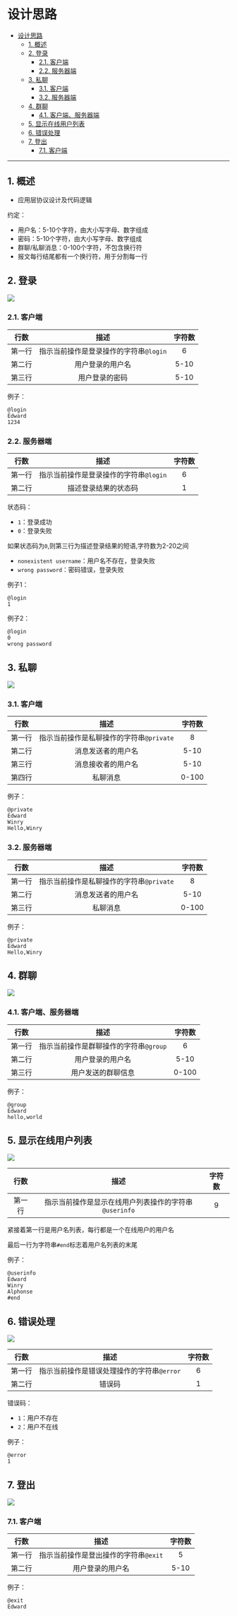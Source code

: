 # 设计思路

- [设计思路](#设计思路)
    - [1. 概述](#1-概述)
    - [2. 登录](#2-登录)
        - [2.1. 客户端](#21-客户端)
        - [2.2. 服务器端](#22-服务器端)
    - [3. 私聊](#3-私聊)
        - [3.1. 客户端](#31-客户端)
        - [3.2. 服务器端](#32-服务器端)
    - [4. 群聊](#4-群聊)
        - [4.1. 客户端、服务器端](#41-客户端服务器端)
    - [5. 显示在线用户列表](#5-显示在线用户列表)
    - [6. 错误处理](#6-错误处理)
    - [7. 登出](#7-登出)
        - [7.1. 客户端](#71-客户端)

---

## 1. 概述

- 应用层协议设计及代码逻辑

约定：

- 用户名：5-10个字符，由大小写字母、数字组成
- 密码：5-10个字符，由大小写字母、数字组成
- 群聊/私聊消息：0-100个字符，不包含换行符
- 报文每行结尾都有一个换行符，用于分割每一行


## 2. 登录

![](assets/设计思路/login.png)

### 2.1. 客户端

| 行数 | 描述 | 字符数 |
| :-: | :-: | :-: |
| 第一行 | 指示当前操作是登录操作的字符串`@login` | 6 |
| 第二行 | 用户登录的用户名 | 5-10 |
| 第三行 | 用户登录的密码 | 5-10 |

例子：

```
@login
Edward
1234
```

### 2.2. 服务器端

| 行数 | 描述 | 字符数 |
| :-: | :-: | :-: |
| 第一行 | 指示当前操作是登录操作的字符串`@login` | 6 |
| 第二行 | 描述登录结果的状态码 | 1 |

状态码：
- `1`：登录成功
- `0`：登录失败

如果状态码为`0`,则第三行为描述登录结果的短语,字符数为2-20之间
- `nonexistent username`：用户名不存在，登录失败
- `wrong password`：密码错误，登录失败

例子1：

```
@login
1
```

例子2：

```
@login
0
wrong password
```

## 3. 私聊

![](assets/设计思路/private.png)

### 3.1. 客户端

| 行数 | 描述 | 字符数 |
| :-: | :-: | :-: |
| 第一行 | 指示当前操作是私聊操作的字符串`@private` | 8 |
| 第二行 | 消息发送者的用户名 | 5-10 |
| 第三行 | 消息接收者的用户名 | 5-10 |
| 第四行 | 私聊消息 | 0-100 |

例子：

```
@private
Edward
Winry
Hello,Winry
```

### 3.2. 服务器端

| 行数 | 描述 | 字符数 |
| :-: | :-: | :-: |
| 第一行 | 指示当前操作是私聊操作的字符串`@private` | 8 |
| 第二行 | 消息发送者的用户名 | 5-10 |
| 第三行 | 私聊消息 | 0-100 |

例子：

```
@private
Edward
Hello,Winry
```

## 4. 群聊

![](assets/设计思路/group.png)

### 4.1. 客户端、服务器端

| 行数 | 描述 | 字符数 |
| :-: | :-: | :-: |
| 第一行 | 指示当前操作是群聊操作的字符串`@group` | 6 |
| 第二行 | 用户登录的用户名 | 5-10 |
| 第三行 | 用户发送的群聊信息 | 0-100 |

例子：

```
@group
Edward
hello,world
```

## 5. 显示在线用户列表

![](assets/设计思路/userinfo.png)

| 行数 | 描述 | 字符数 |
| :-: | :-: | :-: |
| 第一行 | 指示当前操作是显示在线用户列表操作的字符串`@userinfo` | 9

紧接着第一行是用户名列表，每行都是一个在线用户的用户名

最后一行为字符串`#end`标志着用户名列表的末尾

例子：

```
@userinfo
Edward
Winry
Alphonse
#end
```

## 6. 错误处理

![](assets/设计思路/error.png)

| 行数 | 描述 | 字符数 |
| :-: | :-: | :-: |
| 第一行 | 指示当前操作是错误处理操作的字符串`@error` | 6
| 第二行 | 错误码 | 1 | 

错误码：

- `1`：用户不存在
- `2`：用户不在线

例子：

```
@error
1
```

## 7. 登出

![](assets/设计思路/exit.png)

### 7.1. 客户端

| 行数 | 描述 | 字符数 |
| :-: | :-: | :-: |
| 第一行 | 指示当前操作是登出操作的字符串`@exit` | 5 |
| 第二行 | 用户登录的用户名 | 5-10 |

例子：

```
@exit
Edward
```
